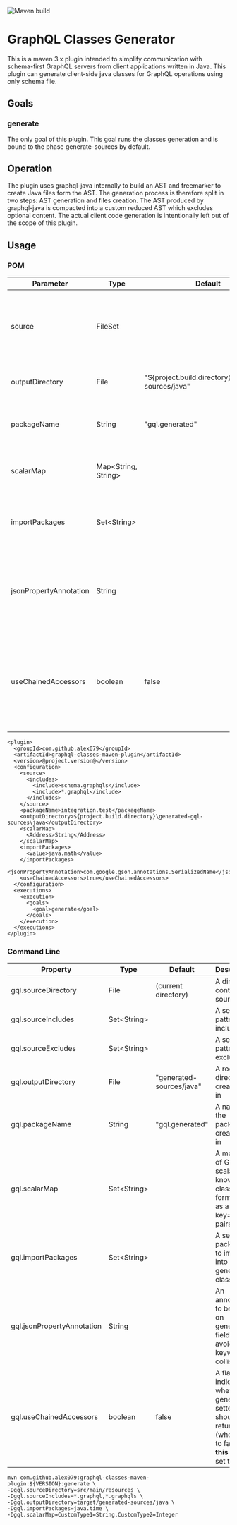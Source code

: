 ![Maven build](https://github.com/Alex079/graphql-classes-maven-plugin/workflows/Java%20CI%20with%20Maven/badge.svg)

# GraphQL Classes Generator

This is a maven 3.x plugin intended to simplify communication with schema-first GraphQL servers from client applications written in Java. This plugin can generate client-side java classes for GraphQL operations using only schema file.

## Goals

### generate

The only goal of this plugin. This goal runs the classes generation and is bound to the phase generate-sources by default.

## Operation

The plugin uses graphql-java internally to build an AST and freemarker to create Java files form the AST. The generation process is therefore split in two steps: AST generation and files creation. The AST produced by graphql-java is compacted into a custom reduced AST which excludes optional content.
The actual client code generation is intentionally left out of the scope of this plugin.

## Usage

### POM

|Parameter|Type|Default|Description|
|-|-|-|-|
|source|FileSet||A set of source files including both schema files and operation files|
|outputDirectory|File|"${project.build.directory}/generated-sources/java"|A root directory to create files in|
|packageName|String|"gql.generated"|A name of the package to create files in|
|scalarMap|Map\<String, String\>||A mapping of GraphQL scalars to known java classes|
|importPackages|Set\<String\>||A set of packages to import into generated classes|
|jsonPropertyAnnotation|String||An annotation to be used on generated fields to avoid java keywords collisions|
|useChainedAccessors|boolean|false|A flag indicating whether generated setters should return <b>void</b> (when set to false) or <b>this</b> (when set to true)|

```
<plugin>
  <groupId>com.github.alex079</groupId>
  <artifactId>graphql-classes-maven-plugin</artifactId>
  <version>@project.version@</version>
  <configuration>
    <source>
      <includes>
        <include>schema.graphqls</include>
        <include>*.graphql</include>
      </includes>
    </source>
    <packageName>integration.test</packageName>
    <outputDirectory>${project.build.directory}\generated-gql-sources\java</outputDirectory>
    <scalarMap>
      <Address>String</Address>
    </scalarMap>
    <importPackages>
      <value>java.math</value>
    </importPackages>
    <jsonPropertyAnnotation>com.google.gson.annotations.SerializedName</jsonPropertyAnnotation>
    <useChainedAccessors>true</useChainedAccessors>
  </configuration>
  <executions>
    <execution>
      <goals>
        <goal>generate</goal>
      </goals>
    </execution>
  </executions>
</plugin>
```

### Command Line

|Property|Type|Default|Description|
|-|-|-|-|
|gql.sourceDirectory|File|(current directory)|A directory containing source files|
|gql.sourceIncludes|Set\<String\>||A set of patterns to include|
|gql.sourceExcludes|Set\<String\>||A set of patterns to exclude|
|gql.outputDirectory|File|"generated-sources/java"|A root directory to create files in|
|gql.packageName|String|"gql.generated"|A name of the package to create files in|
|gql.scalarMap|Set\<String\>||A mapping of GraphQL scalars to known java classes formatted as a list of key=value pairs|
|gql.importPackages|Set\<String\>||A set of packages to import into generated classes|
|gql.jsonPropertyAnnotation|String||An annotation to be used on generated fields to avoid java keywords collisions|
|gql.useChainedAccessors|boolean|false|A flag indicating whether generated setters should return <b>void</b> (when set to false) or <b>this</b> (when set to true)|

```
mvn com.github.alex079:graphql-classes-maven-plugin:${VERSION}:generate \
-Dgql.sourceDirectory=src/main/resources \
-Dgql.sourceIncludes=*.graphql,*.graphqls \
-Dgql.outputDirectory=target/generated-sources/java \
-Dgql.importPackages=java.time \
-Dgql.scalarMap=CustomType1=String,CustomType2=Integer
```
